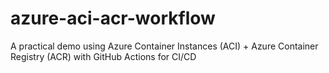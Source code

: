# azure-aci-acr-workflow
A practical demo using Azure Container Instances (ACI) + Azure Container Registry (ACR) with GitHub Actions for CI/CD
